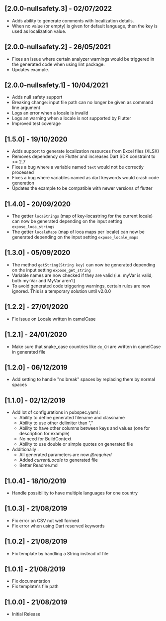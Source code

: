 ## [2.0.0-nullsafety.3] - 02/07/2022

* Adds ability to generate comments with localization details.
* When no value (or empty) is given for default language, then the key is used as localization value.

## [2.0.0-nullsafety.2] - 26/05/2021

* Fixes an issue where certain analyzer warnings would be triggered in the generated code when using lint package.
* Updates example.

## [2.0.0-nullsafety.1] - 10/04/2021

* Adds null safety support
* Breaking change: input file path can no longer be given as command line argument
* Logs an error when a locale is invalid
* Logs an warning when a locale is not supported by Flutter
* Improved test coverage

## [1.5.0] - 19/10/2020

* Adds support to generate localization resources from Excel files (XLSX)
* Removes dependency on Flutter and increases Dart SDK constraint to >= 2.7
* Fixes a bug where a variable named `text` would not be correctly processed
* Fixes a bug where variables named as dart keywords would crash code generation
* Updates the example to be compatible with newer versions of flutter

## [1.4.0] - 20/09/2020 

* The getter `locaStrings` (map of key-locastring for the current locale) can now be generated depending on the input setting `expose_loca_strings`
* The getter `localeMaps` (map of loca maps per locale) can now be generated depending on the input setting `expose_locale_maps`

## [1.3.0] - 05/09/2020 

* The method `getString(String key)` can now be generated depending on the input setting `expose_get_string`
* Variable names are now checked if they are valid (i.e. myVar is valid, both my-Var and MyVar aren't)
* To avoid generated code triggering warnings, certain rules are now ignored. This is a temporary solution until v2.0.0

## [1.2.2] - 27/01/2020 

* Fix issue on Locale written in camelCase

## [1.2.1] - 24/01/2020 

* Make sure that snake_case countries like `de_CH` are written in camelCase in generated file

## [1.2.0] - 06/12/2019 

* Add setting to handle "no break" spaces by replacing them by normal spaces

## [1.1.0] - 02/12/2019  
  
* Add lot of configurations in pubspec.yaml :  
	* Ability to define generated filename and classname
	* Ability to use other delimiter than ","
	* Ability to have other columns between keys and values (one for description for example)
	* No need for BuildContext
	* Ability to use double or simple quotes on generated file
* Additionally :
	* All generated parameters are now *@required*
	* Added *currentLocale* to generated file
	* Better Readme.md

## [1.0.4] - 18/10/2019

* Handle possibility to have multiple languages for one country

## [1.0.3] - 21/08/2019

* Fix error on CSV not well formed
* Fix error when using Dart reserved keywords

## [1.0.2] - 21/08/2019

* Fix template by handling a String instead of file

## [1.0.1] - 21/08/2019

* Fix documentation
* Fix template's file path

## [1.0.0] - 21/08/2019

* Initial Release
